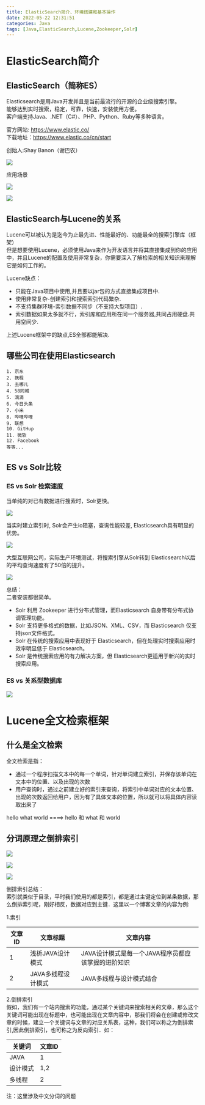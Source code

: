 ```yaml
---
title: ElasticSearch简介、环境搭建和基本操作
date: 2022-05-22 12:31:51
categories: Java
tags: [Java,ElasticSearch,Lucene,Zookeeper,Solr]
---
```

# ElasticSearch简介
## ElasticSearch（简称ES）
Elasticsearch是用Java开发并且是当前最流行的开源的企业级搜索引擎。  
能够达到实时搜索，稳定，可靠，快速，安装使用方便。  
客户端支持Java、.NET（C#）、PHP、Python、Ruby等多种语言。

官方网站: https://www.elastic.co/  
下载地址：https://www.elastic.co/cn/start

创始人:Shay Banon（谢巴农）

![](https://clang.oss-cn-shenzhen.aliyuncs.com/blog/2022/ElasticSearch%E7%AE%80%E4%BB%8B%E3%80%81%E7%8E%AF%E5%A2%83%E6%90%AD%E5%BB%BA%E5%92%8C%E5%9F%BA%E6%9C%AC%E6%93%8D%E4%BD%9C_1.png-watermark)

应用场景

![](https://clang.oss-cn-shenzhen.aliyuncs.com/blog/2022/ElasticSearch%E7%AE%80%E4%BB%8B%E3%80%81%E7%8E%AF%E5%A2%83%E6%90%AD%E5%BB%BA%E5%92%8C%E5%9F%BA%E6%9C%AC%E6%93%8D%E4%BD%9C_2.png-watermark)

![](https://clang.oss-cn-shenzhen.aliyuncs.com/blog/2022/ElasticSearch%E7%AE%80%E4%BB%8B%E3%80%81%E7%8E%AF%E5%A2%83%E6%90%AD%E5%BB%BA%E5%92%8C%E5%9F%BA%E6%9C%AC%E6%93%8D%E4%BD%9C_3.png-watermark)

## ElasticSearch与Lucene的关系
Lucene可以被认为是迄今为止最先进、性能最好的、功能最全的搜索引擎库（框架）  
但是想要使用Lucene，必须使用Java来作为开发语言并将其直接集成到你的应用中，并且Lucene的配置及使用非常复杂，你需要深入了解检索的相关知识来理解它是如何工作的。  

Lucene缺点：
- 只能在Java项目中使用,并且要以jar包的方式直接集成项目中.
- 使用非常复杂-创建索引和搜索索引代码繁杂.
- 不支持集群环境-索引数据不同步（不支持大型项目）. 
- 索引数据如果太多就不行，索引库和应用所在同一个服务器,共同占用硬盘.共用空间少.

上述Lucene框架中的缺点,ES全部都能解决.

## 哪些公司在使用Elasticsearch
```
1. 京东
2. 携程
3. 去哪儿
4. 58同城
5. 滴滴
6. 今日头条
7. 小米
8. 哔哩哔哩
9. 联想
10. GitHup
11. 微软
12. Facebook
等等...
```

## ES vs Solr比较
### ES vs Solr 检索速度
当单纯的对已有数据进行搜索时，Solr更快。

![](https://clang.oss-cn-shenzhen.aliyuncs.com/blog/2022/ElasticSearch%E7%AE%80%E4%BB%8B%E3%80%81%E7%8E%AF%E5%A2%83%E6%90%AD%E5%BB%BA%E5%92%8C%E5%9F%BA%E6%9C%AC%E6%93%8D%E4%BD%9C_4.png-watermark)

当实时建立索引时, Solr会产生io阻塞，查询性能较差, Elasticsearch具有明显的优势。

![](https://clang.oss-cn-shenzhen.aliyuncs.com/blog/2022/ElasticSearch%E7%AE%80%E4%BB%8B%E3%80%81%E7%8E%AF%E5%A2%83%E6%90%AD%E5%BB%BA%E5%92%8C%E5%9F%BA%E6%9C%AC%E6%93%8D%E4%BD%9C_5.png-watermark)

大型互联网公司，实际生产环境测试，将搜索引擎从Solr转到 Elasticsearch以后的平均查询速度有了50倍的提升。

![](https://clang.oss-cn-shenzhen.aliyuncs.com/blog/2022/ElasticSearch%E7%AE%80%E4%BB%8B%E3%80%81%E7%8E%AF%E5%A2%83%E6%90%AD%E5%BB%BA%E5%92%8C%E5%9F%BA%E6%9C%AC%E6%93%8D%E4%BD%9C_6.png-watermark)

总结：  
二者安装都很简单。  
- Solr 利用 Zookeeper 进行分布式管理，而Elasticsearch 自身带有分布式协调管理功能。
- Solr 支持更多格式的数据，比如JSON、XML、CSV，而 Elasticsearch 仅支持json文件格式。
- Solr 在传统的搜索应用中表现好于 Elasticsearch，但在处理实时搜索应用时效率明显低于 Elasticsearch。
- Solr 是传统搜索应用的有力解决方案，但 Elasticsearch更适用于新兴的实时搜索应用。

### ES vs 关系型数据库

![](https://clang.oss-cn-shenzhen.aliyuncs.com/blog/2022/ElasticSearch%E7%AE%80%E4%BB%8B%E3%80%81%E7%8E%AF%E5%A2%83%E6%90%AD%E5%BB%BA%E5%92%8C%E5%9F%BA%E6%9C%AC%E6%93%8D%E4%BD%9C_7.png-watermark)

# Lucene全文检索框架
## 什么是全文检索
全文检索是指：
- 通过一个程序扫描文本中的每一个单词，针对单词建立索引，并保存该单词在文本中的位置、以及出现的次数
- 用户查询时，通过之前建立好的索引来查询，将索引中单词对应的文本位置、出现的次数返回给用户，因为有了具体文本的位置，所以就可以将具体内容读取出来了

hello   what  world    ====>   hello 和 what 和 world

## 分词原理之倒排索引

![](https://clang.oss-cn-shenzhen.aliyuncs.com/blog/2022/ElasticSearch%E7%AE%80%E4%BB%8B%E3%80%81%E7%8E%AF%E5%A2%83%E6%90%AD%E5%BB%BA%E5%92%8C%E5%9F%BA%E6%9C%AC%E6%93%8D%E4%BD%9C_8.png-watermark)

![](https://clang.oss-cn-shenzhen.aliyuncs.com/blog/2022/ElasticSearch%E7%AE%80%E4%BB%8B%E3%80%81%E7%8E%AF%E5%A2%83%E6%90%AD%E5%BB%BA%E5%92%8C%E5%9F%BA%E6%9C%AC%E6%93%8D%E4%BD%9C_9.png-watermark)

![](https://clang.oss-cn-shenzhen.aliyuncs.com/blog/2022/ElasticSearch%E7%AE%80%E4%BB%8B%E3%80%81%E7%8E%AF%E5%A2%83%E6%90%AD%E5%BB%BA%E5%92%8C%E5%9F%BA%E6%9C%AC%E6%93%8D%E4%BD%9C_10.png-watermark)

倒排索引总结：  
索引就类似于目录，平时我们使用的都是索引，都是通过主键定位到某条数据，那么倒排索引呢，刚好相反，数据对应到主键．这里以一个博客文章的内容为例:  

1.索引

|  文章ID   | 文章标题  | 文章内容  |
|  ----  | ----  | ----  |
| 1  | 浅析JAVA设计模式 |  JAVA设计模式是每一个JAVA程序员都应该掌握的进阶知识 |
| 2  | JAVA多线程设计模式 |JAVA多线程与设计模式结合 |

2.倒排索引  
假如，我们有一个站内搜索的功能，通过某个关键词来搜索相关的文章，那么这个关键词可能出现在标题中，也可能出现在文章内容中，那我们将会在创建或修改文章的时候，建立一个关键词与文章的对应关系表，这种，我们可以称之为倒排索引,因此倒排索引，也可称之为反向索引．如：

|  关键词   | 文章ID  |
|  ----  | ----  |
| JAVA  | 1 |
| 设计模式  | 1,2 |
| 多线程  | 2 |

注：这里涉及中文分词的问题
